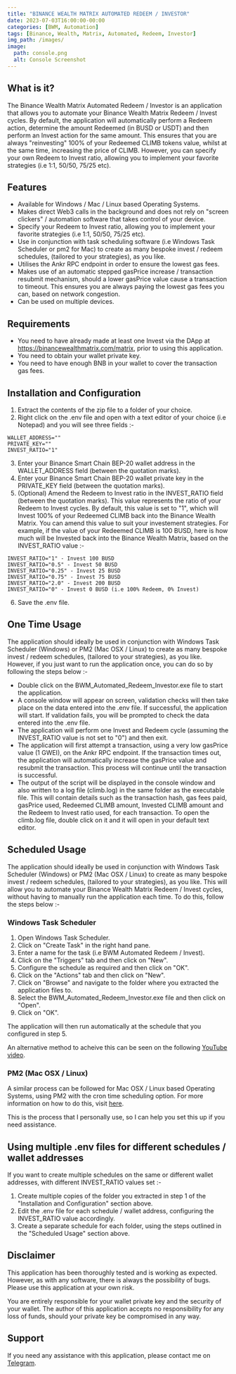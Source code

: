 ```yaml
---
title: "BINANCE WEALTH MATRIX AUTOMATED REDEEM / INVESTOR"
date: 2023-07-03T16:00:00-00:00
categories: [BWM, Automation]
tags: [Binance, Wealth, Matrix, Automated, Redeem, Investor]
img_path: /images/
image:
  path: console.png
  alt: Console Screenshot
---
```


## What is it?

The Binance Wealth Matrix Automated Redeem / Investor is an application that allows you to automate your Binance Wealth Matrix Redeem / Invest cycles.  By default, the application will automatically perform a Redeem action, determine the amount Redeemed (in BUSD or USDT) and then perform an Invest action for the same amount.  This ensures that you are always "reinvesting" 100% of your Redeemed CLIMB tokens value, whilst at the same time, increasing the price of CLIMB.  However, you can specify your own Redeem to Invest ratio, allowing you to implement your favorite strategies (i.e 1:1, 50/50, 75/25 etc).


## Features
- Available for Windows / Mac / Linux based Operating Systems.
- Makes direct Web3 calls in the background and does not rely on "screen clickers" / automation software that takes control of your device.
- Specify your Redeem to Invest ratio, allowing you to implement your favorite strategies (i.e 1:1, 50/50, 75/25 etc).
- Use in conjunction with task scheduling software (i.e Windows Task Scheduler or pm2 for Mac) to create as many bespoke invest / redeem schedules, (tailored to your strategies), as you like.
- Utilises the Ankr RPC endpoint in order to ensure the lowest gas fees.
- Makes use of an automatic stepped gasPrice increase / transaction resubmit mechanism, should a lower gasPrice value cause a transaction to timeout.  This ensures you are always paying the lowest gas fees you can, based on network congestion.
- Can be used on multiple devices.

## Requirements
- You need to have already made at least one Invest via the DApp at https://binancewealthmatrix.com/matrix, prior to using this application.
- You need to obtain your wallet private key.
- You need to have enough BNB in your wallet to cover the transaction gas fees.


## Installation and Configuration
1. Extract the contents of the zip file to a folder of your choice.
2. Right click on the .env file and open with a text editor of your choice (i.e Notepad) and you will see three fields :-
```plaintext
WALLET_ADDRESS=""
PRIVATE_KEY=""
INVEST_RATIO="1"
```
3. Enter your Binance Smart Chain BEP-20 wallet address in the WALLET_ADDRESS field (between the quotation marks).
4. Enter your Binance Smart Chain BEP-20 wallet private key in the PRIVATE_KEY field (between the quotation marks).
5. (Optional) Amend the Redeem to Invest ratio in the INVEST_RATIO field (between the quotation marks).  This value represents the ratio of your Redeem to Invest cycles.  By default, this value is set to "1", which will Invest 100% of your Redeemed CLIMB back into the Binance Wealth Matrix.  You can amend this value to suit your investement strategies.  For example, if the value of your Redeemed CLIMB is 100 BUSD, here is how much will be Invested back into the Binance Wealth Matrix, based on the INVEST_RATIO value :-
```plaintext
INVEST_RATIO="1" - Invest 100 BUSD
INVEST_RATIO="0.5" - Invest 50 BUSD
INVEST_RATIO="0.25" - Invest 25 BUSD
INVEST_RATIO="0.75" - Invest 75 BUSD
INVEST_RATIO="2.0" - Invest 200 BUSD
INVEST_RATIO="0" - Invest 0 BUSD (i.e 100% Redeem, 0% Invest)
```
6. Save the .env file.


## One Time Usage
The application should ideally be used in conjunction with Windows Task Scheduler (Windows) or PM2 (Mac OSX / Linux) to create as many bespoke invest / redeem schedules, (tailored to your strategies), as you like.  However, if you just want to run the application once, you can do so by following the steps below :-

- Double click on the BWM_Automated_Redeem_Investor.exe file to start the application.
- A console window will appear on screen, validation checks will then take place on the data entered into the .env file. If successful, the application will start.  If validation fails, you will be prompted to check the data entered into the .env file.
- The application will perform one Invest and Redeem cycle (assuming the INVEST_RATIO value is not set to "0") and then exit.
- The application will first attempt a transaction, using a very low gasPrice value (1 GWEI), on the Ankr RPC endpoint.  If the transaction times out, the application will automatically increase the gasPrice value and resubmit the transaction.  This process will continue until the transaction is successful.
- The output of the script will be displayed in the console window and also written to a log file (climb.log) in the same folder as the executable file.  This will contain details such as the transaction hash, gas fees paid, gasPrice used, Redeemed CLIMB amount, Invested CLIMB amount and the Redeem to Invest ratio used, for each transaction.  To open the climb.log file, double click on it and it will open in your default text editor.


## Scheduled Usage
The application should ideally be used in conjunction with Windows Task Scheduler (Windows) or PM2 (Mac OSX / Linux) to create as many bespoke invest / redeem schedules, (tailored to your strategies), as you like.  This will allow you to automate your Binance Wealth Matrix Redeem / Invest cycles, without having to manually run the application each time.  To do this, follow the steps below :-

### Windows Task Scheduler
1. Open Windows Task Scheduler.
2. Click on "Create Task" in the right hand pane.
3. Enter a name for the task (i.e BWM Automated Redeem / Invest).
4. Click on the "Triggers" tab and then click on "New".
5. Configure the schedule as required and then click on "OK".
7. Click on the "Actions" tab and then click on "New".
8. Click on "Browse" and navigate to the folder where you extracted the application files to.
9. Select the BWM_Automated_Redeem_Investor.exe file and then click on "Open".
10. Click on "OK".

The application will then run automatically at the schedule that you configured in step 5.

An alternative method to acheive this can be seen on the following [YouTube video](https://www.youtube.com/watch?v=DVUlkU2AxgQ).


### PM2 (Mac OSX / Linux)
A similar process can be followed for Mac OSX / Linux based Operating Systems, using PM2 with the cron time scheduling option.  For more information on how to do this, visit [here](https://pm2.keymetrics.io/docs/usage/quick-start/).

This is the process that I personally use, so I can help you set this up if you need assistance.

## Using multiple .env files for different schedules / wallet addresses
If you want to create multiple schedules on the same or different wallet addresses, with different INVEST_RATIO values set :-

1. Create multiple copies of the folder you extracted in step 1 of the "Installation and Configuration" section above.  
2. Edit the .env file for each schedule / wallet address, configuring the INVEST_RATIO value accordingly.
3. Create a separate schedule for each folder, using the steps outlined in the "Scheduled Usage" section above.

## Disclaimer

This application has been thoroughly tested and is working as expected.  However, as with any software, there is always the possibility of bugs.  Please use this application at your own risk.

You are entirely responsible for your wallet private key and the security of your wallet.  The author of this application accepts no responsibility for any loss of funds, should your private key be compromised in any way.

## Support

If you need any assistance with this application, please contact me on [Telegram](https://t.me/MadgeMcMahon).









































